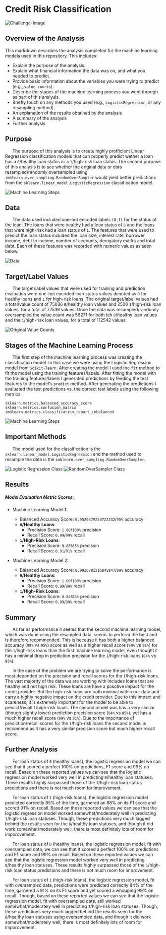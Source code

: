 # Credit Risk Classification

![Challenge-Image](./assets/images/12-5-challenge-image.png)

## Overview of the Analysis

This markdown describes the analysis completed for the machine learning models used in this repository. This includes:

* Explain the purpose of the analysis.
* Explain what financial information the data was on, and what you needed to predict.
* Provide basic information about the variables you were trying to predict (e.g., `value_counts`).
* Describe the stages of the machine learning process you went through as part of this analysis.
* Briefly touch on any methods you used (e.g., `LogisticRegression`, or any resampling method).
* An explanation of the results obtained by the analysis
* A summary of the analysis
* Further analysis

## Purpose
&nbsp;&nbsp;&nbsp;&nbsp;&nbsp;&nbsp;The purpose of this analysis is to create highly profficient Linear Regression classification models that can properly predict wether a loan has a `0`/healthy loan status or a `1`/high-risk loan status. The second purpose of this analysis is to see whether the original data or data resampled/randomly oversampled using `imblearn.over_sampling.RandomOverSampler` would yield better predictions from the `sklearn.linear_model.LogisticRegression` classification model. 

![Machine Learning Steps](./assets/images/ml_steps.png)

## Data
&nbsp;&nbsp;&nbsp;&nbsp;&nbsp;&nbsp;The data used included one-hot encoded labels `(0,1)` for the status of the loan. The loans that were healthy had a loan status of `0` and the loans that were high-risk had a loan status of `1`. The features that were used to predict the loan status included the loan size, interest rate, borrower income, debt to income, number of accounts, derogatory marks and total debt. Each of these features was recorded with numeric values as seen below.

![Data](./assets/images/data.png)

## Target/Label Values
&nbsp;&nbsp;&nbsp;&nbsp;&nbsp;&nbsp;The target/label values that were used for training and prediction evaluation were one-hot encoded loan status values denoted as `0` for healthy loans and `1` for high-risk loans. The original target/label values had a total/value count of 75036 `0`/healthy loan values and 2500 `1`/high-risk loan values, for a total of 77536 values. Once the data was resampled/randomly oversampled the value count was 56271 for both teh `0`/healthy loan values and the `1`/high-risk loan values, for a total of 112542 values.

![Original Value Counts](./assets/images/value_count.png)

## Stages of the Machine Learning Process
&nbsp;&nbsp;&nbsp;&nbsp;&nbsp;&nbsp;The first step of the machine learning process was creating the classification model. In this case we were using the Logistic Regression model from `Scikit-learn`. After creating the model I used the `fit` method to fit the model using the training features/labels. After fitting the model with the training features/labels I generated predictions by feeding the test features to the model's `predict` method. After generating the predictions I evaluated the test predictions vs. the correct test labels using the following metrics: 
```
sklearn.metrics.balanced_accuracy_score
sklearn.metrics.confusion_matrix
imblearn.metrics.classification_report_imbalanced
```

![Machine Learning Steps](./assets/images/ml_steps.png)

## Important Methods
&nbsp;&nbsp;&nbsp;&nbsp;&nbsp;&nbsp;The model used for the classification is the `sklearn.linear_model.LogisticRegression` and the method used to resample the data is the `imblearn.over_sampling.RandomOverSampler`.

 ![Logistic Regression Class](./assets/images/Logistic_Regression.png)
 ![RandomOverSampler Class](./assets/images/RandomOverSampler.png)


## Results

##### **Model Evaluation Metric Scores**:

* Machine Learning Model 1:
  * Balanced Accuracy Score: `0.9520479254722232`/`95%` accuracy
  * **`0`/Healthy Loans**:
	  * Precision Score: `1.00`/`100%` precision
	  * Recall Score: `0.99`/`99%` recall
  * **`1`/High-Risk Loans**:
	  * Precision Score: `0.85`/`85%` precision
	  * Recall Score: `0.91`/`91%` recall

* Machine Learning Model 2:
  * Balanced Accuracy Score: `0.9936781215845847`/`99%` accuracy
  * **`0`/Healthy Loans**:
	  * Precision Score: `1.00`/`100%` precision
	  * Recall Score: `0.99`/`99%` recall
  * **`1`/High-Risk Loans**:
	  * Precision Score: `0.84`/`84%` precision
	  * Recall Score: `0.99`/`99%` recall

## Summary

&nbsp;&nbsp;&nbsp;&nbsp;&nbsp;&nbsp;As far as performance it seems that the second machine learning model, which was done using the resampled data, seems to perform the best and is therefore recommended. This is because it has both a higher balanced accuracy (`99%` vs `95%`) score as well as a higher recall score (`99%` vs `91%`) for the `1`/high-risk loans than the first machine learning model, even thought it has a minimal drop in prediction precision for the `1`/high-risk loans (`84%` vs `85%`).

&nbsp;&nbsp;&nbsp;&nbsp;&nbsp;&nbsp;In the case of the problem we are trying to solve the performance is most depended on the precision and recall scores for the `1`/high-risk loans. The vast majority of the data we are working with includes loans that are healthy and not high risk. These loans are have a posotive impact for the credit provider. But the high-risk loans are both minimal within our data and carry a highly negative impact on the credit provider. Due to this impact and scareness, it is extremely important for the model to be able to predict/recall `1`/high-risk loans. The second model was has a very similar (though slightly lower) prediction precision score (`84%` vs `85%`), yet has a much higher recall score (`99%` vs `91%`). Due to the importance of prediction/recall scores for the `1`/high-risk loans the second model is reccomend as it has a very similar precision score but much higher recall score.

## Further Analysis

&nbsp;&nbsp;&nbsp;&nbsp;&nbsp;&nbsp;For loan status of `0` (healthy loans), the logistic regression model we can see that it scored a perfect 100% on predictions, F1 score and 99% on recall. Based on these reported values we can see that the logistic regression model worked very well in predicting `0`/healthy loan statuses. These results highly surpassed those of the `1`/high-risk loan status predictions and there is not much room for improvement.
    
&nbsp;&nbsp;&nbsp;&nbsp;&nbsp;&nbsp;For loan status of `1` (high-risk loans), the logistic regression model predicted correctly 85% of the time, garnered an 88% on its F1 score and scored 91% on recall. Based on these reported values we can see that the logistic regression model worked somewhat/moderately well in predicting `1`/high-risk loan statuses. Though, these predictions very much lagged behind the results seen for the `0`/healthy loan statuses, and though it did work somewhat/moderately well, there is most definitely lots of room for imporovement.

&nbsp;&nbsp;&nbsp;&nbsp;&nbsp;&nbsp;For loan status of `0` (healthy loans), the logistic regression model, fit with oversampled data, we can see that it scored a perfect 100% on predictions and F1 score and 99% on recall. Based on these reported values we can see that the logistic regression model worked very well in predicting `0`/healthy loan statuses. These results highly surpassed those of the `1`/high-risk loan status predictions and there is not much room for improvement.
    
&nbsp;&nbsp;&nbsp;&nbsp;&nbsp;&nbsp;For loan status of `1` (high-risk loans), the logistic regression model, fit with oversampled data, predictions were predicted correctly 84% of the time, garnered a 91% on its F1 score and yet scored a whopping 99% on recall. Though, based on these reported values we can see that the logistic regression model, fit with oversampled data, still worked somewhat/moderately well in predicting `1`/high-risk loan statuses. Though, these predictions very much lagged behind the results seen for the `0`/healthy loan statuses using oversampled data, and though it did work somewhat/moderately well, there is most definitely lots of room for imporovement.
